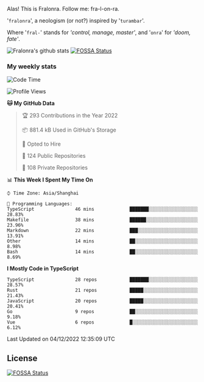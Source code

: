 Alas! This is Fralonra. Follow me: fra-l-on-ra.

'`fralonra`', a neologism (or not?) inspired by '`turambar`'.

Where '`fral-`' stands for *'control, manage, master'*, and '`onra`' for *'doom, fate'*.

![Fralonra's github stats](https://github-readme-stats.vercel.app/api?username=fralonra)
[![FOSSA Status](https://app.fossa.com/api/projects/git%2Bgithub.com%2Ffralonra%2Ffralonra.svg?type=shield)](https://app.fossa.com/projects/git%2Bgithub.com%2Ffralonra%2Ffralonra?ref=badge_shield)

### My weekly stats

<!--START_SECTION:waka-->
![Code Time](http://img.shields.io/badge/Code%20Time-3%2C077%20hrs%205%20mins-blue)

![Profile Views](http://img.shields.io/badge/Profile%20Views-4-blue)

**🐱 My GitHub Data** 

> 🏆 293 Contributions in the Year 2022
 > 
> 📦 881.4 kB Used in GitHub's Storage 
 > 
> 💼 Opted to Hire
 > 
> 📜 124 Public Repositories 
 > 
> 🔑 108 Private Repositories  
 > 
📊 **This Week I Spent My Time On** 

```text
⌚︎ Time Zone: Asia/Shanghai

💬 Programming Languages: 
TypeScript               46 mins             ███████░░░░░░░░░░░░░░░░░░   28.83% 
Makefile                 38 mins             ██████░░░░░░░░░░░░░░░░░░░   23.96% 
Markdown                 22 mins             ███░░░░░░░░░░░░░░░░░░░░░░   13.91% 
Other                    14 mins             ██░░░░░░░░░░░░░░░░░░░░░░░   8.98% 
Bash                     14 mins             ██░░░░░░░░░░░░░░░░░░░░░░░   8.69%

```

**I Mostly Code in TypeScript** 

```text
TypeScript               28 repos            ███████░░░░░░░░░░░░░░░░░░   28.57% 
Rust                     21 repos            █████░░░░░░░░░░░░░░░░░░░░   21.43% 
JavaScript               20 repos            █████░░░░░░░░░░░░░░░░░░░░   20.41% 
Go                       9 repos             ██░░░░░░░░░░░░░░░░░░░░░░░   9.18% 
Vue                      6 repos             █░░░░░░░░░░░░░░░░░░░░░░░░   6.12%

```



 Last Updated on 04/12/2022 12:35:09 UTC
<!--END_SECTION:waka-->

## License
[![FOSSA Status](https://app.fossa.com/api/projects/git%2Bgithub.com%2Ffralonra%2Ffralonra.svg?type=large)](https://app.fossa.com/projects/git%2Bgithub.com%2Ffralonra%2Ffralonra?ref=badge_large)